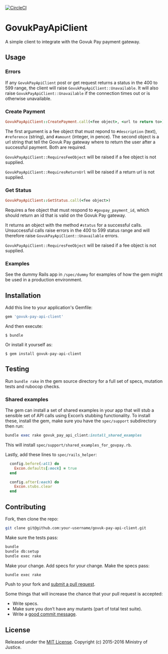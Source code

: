[![CircleCI](https://circleci.com/gh/ministryofjustice/govuk-pay-api-client.svg?style=svg&circle-token=7fcc2b811dde84109b6615aa4e7b6ed89350ea53)](https://circleci.com/gh/ministryofjustice/govuk-pay-api-client)

# GovukPayApiClient

A simple client to integrate with the Govuk Pay payment gateway.

## Usage

### Errors

If any `GovukPayApiClient` post or get request returns a status in the
400 to 599 range, the client will raise
`GovukPayApiClient::Unavailable`.  It will also raise
`GovukPayApiClient::Unavailable` if the connection times out or is
otherwise unavailable.

### Create Payment

```ruby
GovukPayApiClient::CreatePayment.call(<fee object>, <url to return to>)
```

The first argument is a fee object that must repond to `#description`
(text), `#reference` (string), and `#amount` (integer, in pence). The
second object is a url string that tell the Govuk Pay gateway where to
return the user after a successful payment.  Both are required.

`GovukPayApiClient::RequiresFeeObject` will be raised if a fee object is
not supplied.

`GovukPayApiClient::RequiresReturnUrl` will be raised if a return url is
not supplied.

### Get Status

```ruby
GovukPayApiClient::GetStatus.call(<fee object>)
```

Requires a fee object that must respond to `#govpay_payment_id`, which
should return an id that is valid on the Govuk Pay gateway.

It returns an object with the method `#status` for a successful calls.
Unsuccessful calls raise errors in the 400 to 599 status range and will
therefore raise `GovukPayApiClient::Unavailable` errors.

`GovukPayApiClient::RequiresFeeObject` will be raised if a fee object is
not supplied.

### Examples

See the dummy Rails app in `/spec/dummy` for examples of how the gem might
be used in a production environment.
## Installation

Add this line to your application's Gemfile:

```ruby
gem 'govuk-pay-api-client'
```

And then execute:

    $ bundle

Or install it yourself as:

    $ gem install govuk-pay-api-client

## Testing

Run `bundle rake` in the gem source directory for a full set of specs,
mutation tests and rubocop checks.

### Shared examples

The gem can install a set of shared examples in your app that will stub
a sensible set of API calls using Excon’s stubbing functionality. To
install these, install the gem, make sure you have the `spec/support`
subdirectory then run:

```ruby
bundle exec rake govuk_pay_api_client:install_shared_examples
```

This will install `spec/support/shared_examples_for_govpay.rb`.

Lastly, add these lines to `spec/rails_helper`:

```ruby
  config.before(:all) do
    Excon.defaults[:mock] = true
  end

  config.after(:each) do
    Excon.stubs.clear
  end
```

## Contributing

Fork, then clone the repo:

```bash
git clone git@github.com:your-username/govuk-pay-api-client.git
```

Make sure the tests pass:

```bash
bundle
bundle db:setup
bundle exec rake
```

Make your change. Add specs for your change. Make the specs pass:

```bash
bundle exec rake
```

Push to your fork and [submit a pull request][pr].

[pr]: https://github.com/ministryofjustice/govuk-pay-api-client/compare

Some things that will increase the chance that your pull request is
accepted:

* Write specs.
* Make sure you don’t have any mutants (part of total test suite).
* Write a [good commit message][commit].

[commit]: https://github.com/alphagov/styleguides/blob/master/git.md

## License
Released under the [MIT License](http://opensource.org/licenses/MIT).
Copyright (c) 2015-2016 Ministry of Justice.
